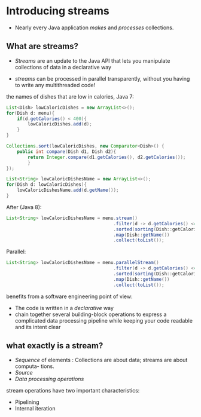 Introducing streams
===

* Nearly every Java application _makes_ and _processes_ collections.

What are streams?
---

* _Streams_ are an update to the Java API that lets you manipulate collections of data in a declarative way

* _streams_ can be processed in parallel transparently, without you having to write any multithreaded code!

 the names of dishes that are low in calories, Java 7:

```java 
List<Dish> lowCaloricDishes = new ArrayList<>();
for(Dish d: menu){
    if(d.getCalories() < 400){
        lowCaloricDishes.add(d);
    }
}

Collections.sort(lowCaloricDishes, new Comparator<Dish>() {
    public int compare(Dish d1, Dish d2){
        return Integer.compare(d1.getCalories(), d2.getCalories());
        }
});

List<String> lowCaloricDishesName = new ArrayList<>();
for(Dish d: lowCaloricDishes){
    lowCaloricDishesName.add(d.getName());
}

```
After (Java 8):

```java
List<String> lowCaloricDishesName = menu.stream()
                                        .filter(d -> d.getCalories() <400)
                                        .sorted(sorting(Dish::getCalories))
                                        .map(Dish::getName())
                                        .collect(toList());
```

Parallel:


```java
List<String> lowCaloricDishesName = menu.parallelStream()
                                        .filter(d -> d.getCalories() <400)
                                        .sorted(sorting(Dish::getCalories))
                                        .map(Dish::getName())
                                        .collect(toList());
```

benefits from a software engineering point of view:

* The code is written in a _declarative_ way
* chain together several building-block operations to express a complicated data processing pipeline while keeping your code readable and its intent clear

what exactly is a stream?
---

*  _Sequence_ of elements : Collections are about data; streams are about computa- tions.
* _Source_ 
* _Data processing operations_

stream operations have two important characteristics:

* Pipelining
* Internal iteration